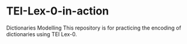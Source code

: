 # TEI-Lex-0-in-action
Dictionaries Modelling
This repository is for practicing the encoding of dictionaries using TEI Lex-0.
